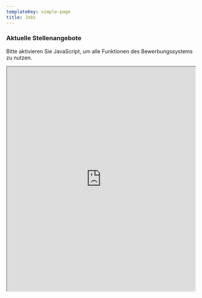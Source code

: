```yaml
---
templateKey: simple-page
title: Jobs
---
```

### Aktuelle Stellenangebote

<div id="ebms-jobwidget"><div data-jobwidget="https://bms.empfehlungsbund.de/job_widgets/1509bb997cdd9cd1c675f04ddfa9b7200f03a729d843e1a0342c47725215f35b"><noscript id="ebms-fallback"><p>Bitte aktivieren Sie JavaScript, um alle Funktionen des Bewerbungssystems zu nutzen.</p><iframe border="0" scrolling="yes" src="https://bms.empfehlungsbund.de/job_widgets/1509bb997cdd9cd1c675f04ddfa9b7200f03a729d843e1a0342c47725215f35b" style="min-height: 600px; width: 100%"></iframe></noscript><script onerror="document.getElementById(&quot;ebms-jobwidget&quot;).innerHTML+=document.getElementById(&quot;ebms-fallback&quot;).innerHTML" src="https://bms.empfehlungsbund.de//widget.js"></script></div></div>
